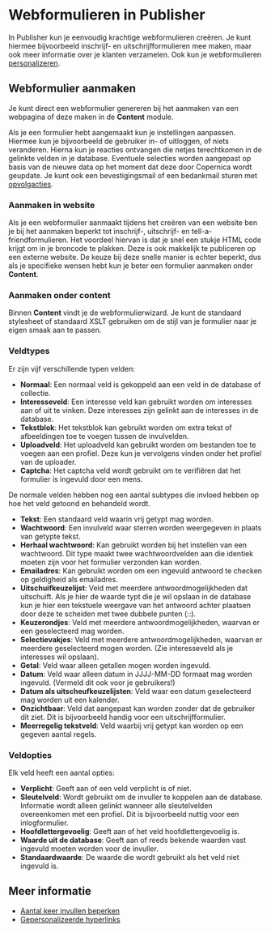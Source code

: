 # Webformulieren in Publisher

In Publisher kun je eenvoudig krachtige webformulieren creëren. Je kunt 
hiermee bijvoorbeeld inschrijf- en uitschrijfformulieren mee maken, maar ook 
meer informatie over je klanten verzamelen. Ook kun je webformulieren 
[personalizeren](./personalization).

## Webformulier aanmaken

Je kunt direct een webformulier genereren bij het aanmaken van een webpagina 
of deze maken in de **Content** module. 

Als je een formulier hebt aangemaakt kun je instellingen aanpassen. Hiermee 
kun je bijvoorbeeld de gebruiker in- of uitloggen, of niets veranderen. Hierna 
kun je reacties ontvangen die netjes terechtkomen in de gelinkte velden in 
je database. Eventuele selecties worden aangepast op basis van de nieuwe 
data op het moment dat deze door Copernica wordt geupdate. Je kunt ook een 
bevestigingsmail of een bedankmail sturen met [opvolgacties](./follow-up-manager).

### Aanmaken in website

Als je een webformulier aanmaakt tijdens het creëren van een website ben 
je bij het aanmaken beperkt tot inschrijf-, uitschrijf- en tell-a-friendformulieren. 
Het voordeel hiervan is dat je snel een stukje HTML code krijgt om in je 
broncode te plakken. Deze is ook makkelijk te publiceren op een externe 
website. De keuze bij deze snelle manier is echter beperkt, dus als je 
specifieke wensen hebt kun je beter een formulier aanmaken onder **Content**.

### Aanmaken onder content

Binnen **Content** vindt je de webformulierwizard. Je kunt de standaard 
stylesheet of standaard XSLT gebruiken om de stijl van je formulier 
naar je eigen smaak aan te passen.

### Veldtypes

Er zijn vijf verschillende typen velden:

* **Normaal**: Een normaal veld is gekoppeld aan een veld in de database of 
collectie.
* **Interesseveld**: Een interesse veld kan gebruikt worden om interesses 
aan of uit te vinken. Deze interesses zijn gelinkt aan de interesses in de 
database.
* **Tekstblok**: Het tekstblok kan gebruikt worden om extra tekst of afbeeldingen 
toe te voegen tussen de invulvelden.
* **Uploadveld**: Het uploadveld kan gebruikt worden om bestanden toe te voegen 
aan een profiel. Deze kun je vervolgens vinden onder het profiel van de uploader.
* **Captcha**: Het captcha veld wordt gebruikt om te verifiëren dat het formulier 
is ingevuld door een mens.

De normale velden hebben nog een aantal subtypes die invloed hebben 
op hoe het veld getoond en behandeld wordt.

* **Tekst**: Een standaard veld waarin vrij getypt mag worden.
* **Wachtwoord**: Een invulveld waar sterren worden weergegeven in plaats 
van getypte tekst.
* **Herhaal wachtwoord**: Kan gebruikt worden bij het instellen van een wachtwoord. 
Dit type maakt twee wachtwoordvelden aan die identiek moeten zijn voor het 
formulier verzonden kan worden.
* **Emailadres**: Kan gebruikt worden om een ingevuld antwoord te checken 
op geldigheid als emailadres.
* **Uitschuifkeuzelijst**: Veld met meerdere antwoordmogelijkheden dat 
uitschuift. Als je hier de waarde typt die je wil opslaan in de database 
kun je hier een tekstuele weergave van het antwoord achter plaatsen door deze 
te scheiden met twee dubbele punten (::).
* **Keuzerondjes**: Veld met meerdere antwoordmogelijkheden, waarvan er 
een geselecteerd mag worden.
* **Selectievakjes**: Veld met meerdere antwoordmogelijkheden, waarvan er 
meerdere geselecteerd mogen worden. (Zie interesseveld als je interesses 
wil opslaan).
* **Getal**: Veld waar alleen getallen mogen worden ingevuld.
* **Datum**: Veld waar alleen datum in JJJJ-MM-DD formaat mag worden ingevuld. 
(Vermeld dit ook voor je gebruikers!)
* **Datum als uitscheufkeuzelijsten**: Veld waar een datum geselecteerd mag 
worden uit een kalender.
* **Onzichtbaar**: Veld dat aangepast kan worden zonder dat de gebruiker dit 
ziet. Dit is bijvoorbeeld handig voor een uitschrijfformulier.
* **Meerregelig tekstveld**: Veld waarbij vrij getypt kan worden op een gegeven 
aantal regels.

### Veldopties

Elk veld heeft een aantal opties:

* **Verplicht**: Geeft aan of een veld verplicht is of niet.
* **Sleutelveld**: Wordt gebruikt om de invuller te koppelen aan de database. 
Informatie wordt alleen gelinkt wanneer alle sleutelvelden overeenkomen met 
een profiel. Dit is bijvoorbeeld nuttig voor een inlogformulier.
* **Hoofdlettergevoelig**: Geeft aan of het veld hoofdlettergevoelig is.
* **Waarde uit de database**: Geeft aan of reeds bekende waarden vast ingevuld 
moeten worden voor de invuller.
* **Standaardwaarde**: De waarde die wordt gebruikt als het veld niet ingevuld 
is.

## Meer informatie

* [Aantal keer invullen beperken](./limit-the-number-of-times-a-web-form-can-be-submitted)
* [Gepersonalizeerde hyperlinks](./personalizing-hyperlinks)
